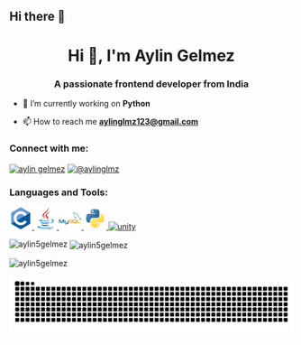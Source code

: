 ## Hi there 👋

<!--
**Aylin5gelmez/Aylin5gelmez** is a ✨ _special_ ✨ repository because its `README.md` (this file) appears on your GitHub profile.

Here are some ideas to get you started:

- 🔭 I’m currently working on Python
- 📫 How to reach me: aylinglmz123@gmail.com
-->
<h1 align="center">Hi 👋, I'm Aylin Gelmez</h1>
<h3 align="center">A passionate frontend developer from India</h3>

- 🔭 I’m currently working on **Python**

- 📫 How to reach me **aylinglmz123@gmail.com**

<h3 align="left">Connect with me:</h3>
<p align="left">
<a href="https://linkedin.com/in/aylin gelmez" target="blank"><img align="center" src="https://raw.githubusercontent.com/rahuldkjain/github-profile-readme-generator/master/src/images/icons/Social/linked-in-alt.svg" alt="aylin gelmez" height="30" width="40" /></a>
<a href="https://medium.com/@aylinglmz" target="blank"><img align="center" src="https://raw.githubusercontent.com/rahuldkjain/github-profile-readme-generator/master/src/images/icons/Social/medium.svg" alt="@aylinglmz" height="30" width="40" /></a>
</p>

<h3 align="left">Languages and Tools:</h3>
<p align="left"> <a href="https://www.cprogramming.com/" target="_blank" rel="noreferrer"> <img src="https://raw.githubusercontent.com/devicons/devicon/master/icons/c/c-original.svg" alt="c" width="40" height="40"/> </a> <a href="https://www.java.com" target="_blank" rel="noreferrer"> <img src="https://raw.githubusercontent.com/devicons/devicon/master/icons/java/java-original.svg" alt="java" width="40" height="40"/> </a> <a href="https://www.mysql.com/" target="_blank" rel="noreferrer"> <img src="https://raw.githubusercontent.com/devicons/devicon/master/icons/mysql/mysql-original-wordmark.svg" alt="mysql" width="40" height="40"/> </a> <a href="https://www.python.org" target="_blank" rel="noreferrer"> <img src="https://raw.githubusercontent.com/devicons/devicon/master/icons/python/python-original.svg" alt="python" width="40" height="40"/> </a> <a href="https://unity.com/" target="_blank" rel="noreferrer"> <img src="https://www.vectorlogo.zone/logos/unity3d/unity3d-icon.svg" alt="unity" width="40" height="40"/> </a> </p>

<p><img align="left" src="https://github-readme-stats.vercel.app/api/top-langs?username=aylin5gelmez&show_icons=true&locale=en&layout=compact" alt="aylin5gelmez" /></p>

<p>&nbsp;<img align="center" src="https://github-readme-stats.vercel.app/api?username=aylin5gelmez&show_icons=true&locale=en" alt="aylin5gelmez" /></p>

<p><img align="center" src="https://github-readme-streak-stats.herokuapp.com/?user=aylin5gelmez&" alt="aylin5gelmez" /></p>


![Snake animation](https://raw.githubusercontent.com/Aylin5gelmez/Aylin5gelmez/output/github-contribution-grid-snake.svg)

